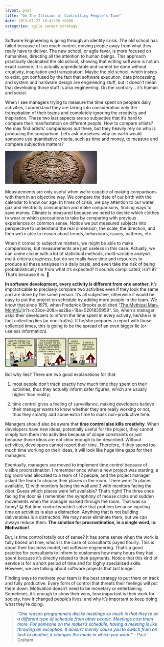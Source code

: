 ```yaml
---
layout: post
title: "On The Illusion of Controlling People’s Time"
date: 2013-01-27 16:41:00 +0200
categories: agile career strategy
---
```


Software Engineering is going through an identity crisis. The old school has failed because of too much control, moving people away from what they really have to deliver. The new school, or agile fever, is more focused on humanities, directing all the attention to human beings. This approach practically decimated the old school, showing that writing software is not an exact science. It is actually unpredictable and cannot be done without creativity, inspiration and transpiration. Maybe the old school, which insists to exist, got confused by the fact that software execution, data processing, and system and hardware design are engineering stuff, but it doesn’t mean that developing those stuff is also engineering. On the contrary… it’s human and social.

When I see managers trying to measure the time spent on people’s daily activities, I understand they are taking into consideration only the transpiration of their teams and completely ignoring the creativity and inspiration. These two last aspects are so subjective that it’s hard to compare their manifestation on different people. How to compare artists? We may find artists’ comparisons out there, but they heavily rely on who is producing the comparison. Let’s ask ourselves: why on earth would someone use quantitative criteria, such as time and money, to measure and compare subjective matters?

![head_mayan_calendar-300x107.jpg](/images/posts/head_mayan_calendar-300x107.jpg)

Measurements are only useful when we’re capable of making comparisons with them in an objective way. We compare the date of our birth with the calendar to know our age. In times of crisis, we pay attention to our water, gaz and electricity consumption and make comparisons, finding ways to save money. Climate is measured because we need to decide which clothes to wear or which precautions to take by comparing with previous experiences or common sense. Notice we put measured subjects into perspective to understand the real dimension, the scale, the direction, and then we’re able to reason about trends, behaviours, issues, patterns, etc.

When it comes to subjective matters, we might be able to make comparisons, but measurements are just useless in this case. Actually, we can come closer with a lot of statistical methods, multi-variable analysis, multi-criteria craziness, but do we really have time and resources to produce all these analyses in a daily basis, and even take the risk of being probabilistically far from what it’s expected? It sounds complicated, isn’t it? That’s because it is. 🙂

<b>In software development, every activity is different from one another</b>. It’s impracticable to precisely compare two activities even if they look the same and are done by the same person. It’s all subjective, otherwise it would be easy to put the project on schedule by adding more people in the team. We know that since 1975, when Frederick Brooks published “<a href="http://www.amazon.com/gp/product/0201835959/ref=as_li_ss_tl?ie=UTF8&amp;camp=1789&amp;creative=390957&amp;creativeASIN=0201835959&amp;linkCode=as2&amp;tag=c03ce-20">The Mythical Man-Month</a>![ir?t=c03ce-20&l=as2&o=1&a=0201835959](/images/posts/ir?t=c03ce-20&l=as2&o=1&a=0201835959)“. So, when a manager asks their developers to inform the time spent in every activity, he/she is in fact collecting lies (or non-truths). If he/she prepares a report with those collected times, this is going to be the spread of an even bigger lie (or useless information).

![87911.strip_-300x93.gif](/images/posts/87911.strip_-300x93.gif)

But why lies? There are two good explanations for that:

1. most people don’t track exactly how much time they spent on their activities, thus they actually inform safer figures, which are usually higher than reality;

2. time control gives a feeling of surveillance, making developers believe their manager wants to know whether they are really working or not, thus they smartly add some extra time to mask non-productive time.

Managers should also be aware that <b>time control also kills creativity</b>. When developers have new ideas, potentially useful for the project, they cannot simply turn them into activities because of scope constraints or just because those ideas are not clear enough to be described. Without activities, developers cannot report their time. Therefore, if they spend too much time working on their ideas, it will look like huge time gaps for their managers.

Eventually, managers are moved to implement time control because of visible procrastination. I remember once when a new project was starting, a big room was allocated to a team of 12 people, and the project manager asked the team to choose their places in the room. There were 15 places available, 12 with monitors facing the wall and 3 with monitors facing the door. Guess which places were left available? That’s right! The three ones facing the door 😀 I remember the symphony of mouse clicks and sudden movements when the manager walked through the room. That was so funny! 😀 But time control wouldn’t solve that problem because inputing time on activities is also a distraction. Anything that is not building deliverables is a distraction. We may never eliminate them, but we can always reduce them. <b>The solution for procrastination, in a single word, is: Motivation!</b>

But, is time control totally out of sense? It has some sense when the work is fully based on time, which is the case of consultants payed hourly. This is about their business model, not software engineering. That’s a good practice for consultants to inform to customers how many hours they had spent because it’s directly related to their payments. Notice that this kind of service is for a short period of time and for highly specialised skills. However, we are talking about software projects that last longer.

Finding ways to motivate your team is the best strategy to put them on track and fully productive. Every form of control that threats their feelings will put them down. Motivation doesn’t need to be monetary or entertaining. Sometimes, it’s enough to show their wins, how important is their work for society, how it changed people’s lives, and why it’s important to keep doing what they’re doing.

> <span style="color: #0b5394;">“<i>One reason programmers dislike meetings so much is that they’re on a different type of schedule from other people. Meetings cost them more. For someone on the maker’s schedule, having a meeting is like throwing an exception. It doesn’t merely cause you to switch from on task to another, it changes the mode in which you work.</i>“</span> – Paul Graham
